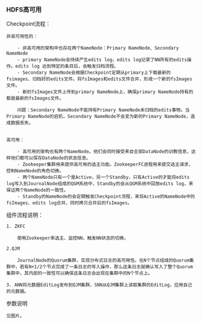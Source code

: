 ### HDFS高可用
	
Checkpoint流程：

	非高可用性的：
	
		- 非高可用的架构中也存在两个NameNode：Primary NameNode、Secondary NameNode
		- primary NameNode会持续产生edits log，edits log记录了NN所有的edits操作。edits log 达到特定的条目后，会触发归档流程。
		- Secondary NameNode会根据Checkpoint定期从primary上下载最新的fsimages、归档好的edits文件。将fsImages和edits文件合并，形成一个新的fsImages文件。
		- 新的fsImages文件上传到primary NameNode上，确保primary NameNode持有的都是最新的fsImages文件。
	
		问题：Secondary NameNode不能持有Primary NameNode未归档的edits事物。当Primary NameNode的宕机，Secondary NameNode不会变为新的Primary NameNode，造成数据丢失。

	
	高可用：

		- 高可用的架构也有两个NameNode。他们会同时接受来自全部DataNode的训教信息，这样他们都可以保存DataNode的状态信息。
		- Zookeeper集群用来提供高可用的选主功能。ZookeeperFC进程用来提交选主请求，控制NameNode的角色切换。
		- 两个NameNode只有一个是Active，另一个Standby，只有Active的才能将edits log写入到JournalNode组成的QGM系统中，Standby的会从QGM系统中回放edits log，来保证两个NameNode的一致性。
		- Standby的NameNode的会定期触发Checkpoint流程，来将Active的NameNode中的fsImages、edits log合并，同时拷贝合并后的fsImages。


组件流程说明：
	
	1. ZKFC

		使用Zookeeper来选主、监控NN，触发NN状态的切换。	

	2.QJM

		JournalNode的Quorum集群，实现分布式日志的高可用性。在N个节点组成的Quorum集群中，若有N+1/2个节点完成了一条日志的写入操作，那么这条日志就确认写入了整个Quorum集群中，其内部的一致性可以确保这条日志会出现在集群中的N个节点上。

	3. ANN将元数据EditLog发布到QJM集群，SNN从QJM集群上读取集群的EditLog，应用自己的元数据。


参数说明
	
	见图片。